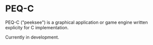 # PEQ-C
PEQ-C ("peeksee") is a graphical application or game engine written explicity for C implementation.

Currently in development.

